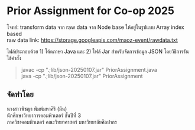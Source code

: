 # Prior Assignment for Co-op 2025
โจทย์: transform data จาก raw data จาก Node base ให้อยู่ในรูปแบบ Array index based <br>
raw data link: https://storage.googleapis.com/maoz-event/rawdata.txt

ไฟล์ประกอบด้วย 1) โค้ดภาษา Java และ 2) ไฟล์ Jar สำหรับจัดการข้อมูล JSON โดยวิธีการรันใช้คำสั่ง <br>
>javac -cp ".;lib/json-20250107.jar" PriorAssignment.java <br>
>java -cp ".;lib/json-20250107.jar" PriorAssignment

## จัดทำโดย
นางสาวพิชญา พิมพ์มหาศิริ (มีน) <br>
นักศึกษาวิทยาการคอมพิวเตอร์ ชั้นปีที่ 3 <br>
ภาควิชาคอมพิวเตอร์ คณะวิทยาศาสตร์ มหาวิทยาลัยศิลปากร
